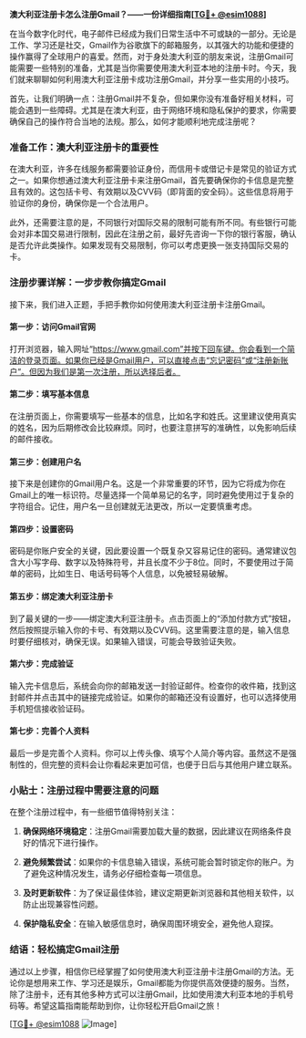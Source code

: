 **澳大利亚注册卡怎么注册Gmail？——一份详细指南[[TG💪+ @esim1088](https://t.me/s/esim1088)]**

在当今数字化时代，电子邮件已经成为我们日常生活中不可或缺的一部分。无论是工作、学习还是社交，Gmail作为谷歌旗下的邮箱服务，以其强大的功能和便捷的操作赢得了全球用户的喜爱。然而，对于身处澳大利亚的朋友来说，注册Gmail可能需要一些特别的准备，尤其是当你需要使用澳大利亚本地的注册卡时。今天，我们就来聊聊如何利用澳大利亚注册卡成功注册Gmail，并分享一些实用的小技巧。

首先，让我们明确一点：注册Gmail并不复杂，但如果你没有准备好相关材料，可能会遇到一些障碍。尤其是在澳大利亚，由于网络环境和隐私保护的要求，你需要确保自己的操作符合当地的法规。那么，如何才能顺利地完成注册呢？

### **准备工作：澳大利亚注册卡的重要性**

在澳大利亚，许多在线服务都需要验证身份，而信用卡或借记卡是常见的验证方式之一。如果你想通过澳大利亚注册卡来注册Gmail，首先要确保你的卡信息是完整且有效的。这包括卡号、有效期以及CVV码（即背面的安全码）。这些信息将用于验证你的身份，确保你是一个合法用户。

此外，还需要注意的是，不同银行对国际交易的限制可能有所不同。有些银行可能会对非本国交易进行限制，因此在注册之前，最好先咨询一下你的银行客服，确认是否允许此类操作。如果发现有交易限制，你可以考虑更换一张支持国际交易的卡。

### **注册步骤详解：一步步教你搞定Gmail**

接下来，我们进入正题，手把手教你如何使用澳大利亚注册卡注册Gmail。

#### **第一步：访问Gmail官网**
打开浏览器，输入网址“https://www.gmail.com”并按下回车键。你会看到一个简洁的登录页面。如果你已经是Gmail用户，可以直接点击“忘记密码”或“注册新账户”。但因为我们是第一次注册，所以选择后者。

#### **第二步：填写基本信息**
在注册页面上，你需要填写一些基本的信息，比如名字和姓氏。这里建议使用真实的姓名，因为后期修改会比较麻烦。同时，也要注意拼写的准确性，以免影响后续的邮件接收。

#### **第三步：创建用户名**
接下来是创建你的Gmail用户名。这是一个非常重要的环节，因为它将成为你在Gmail上的唯一标识符。尽量选择一个简单易记的名字，同时避免使用过于复杂的字符组合。记住，用户名一旦创建就无法更改，所以一定要慎重考虑。

#### **第四步：设置密码**
密码是你账户安全的关键，因此要设置一个既复杂又容易记住的密码。通常建议包含大小写字母、数字以及特殊符号，并且长度不少于8位。同时，不要使用过于简单的密码，比如生日、电话号码等个人信息，以免被轻易破解。

#### **第五步：绑定澳大利亚注册卡**
到了最关键的一步——绑定澳大利亚注册卡。点击页面上的“添加付款方式”按钮，然后按照提示输入你的卡号、有效期以及CVV码。这里需要注意的是，输入信息时要仔细核对，确保无误。如果输入错误，可能会导致验证失败。

#### **第六步：完成验证**
输入完卡信息后，系统会向你的邮箱发送一封验证邮件。检查你的收件箱，找到这封邮件并点击其中的链接完成验证。如果你的邮箱还没有设置好，也可以选择使用手机短信接收验证码。

#### **第七步：完善个人资料**
最后一步是完善个人资料。你可以上传头像、填写个人简介等内容。虽然这不是强制性的，但完整的资料会让你看起来更加可信，也便于日后与其他用户建立联系。

### **小贴士：注册过程中需要注意的问题**

在整个注册过程中，有一些细节值得特别关注：

1. **确保网络环境稳定**：注册Gmail需要加载大量的数据，因此建议在网络条件良好的情况下进行操作。
   
2. **避免频繁尝试**：如果你的卡信息输入错误，系统可能会暂时锁定你的账户。为了避免这种情况发生，请务必仔细检查每一项信息。

3. **及时更新软件**：为了保证最佳体验，建议定期更新浏览器和其他相关软件，以防止出现兼容性问题。

4. **保护隐私安全**：在输入敏感信息时，确保周围环境安全，避免他人窥探。

### **结语：轻松搞定Gmail注册**

通过以上步骤，相信你已经掌握了如何使用澳大利亚注册卡注册Gmail的方法。无论你是想用来工作、学习还是娱乐，Gmail都能为你提供高效便捷的服务。当然，除了注册卡，还有其他多种方式可以注册Gmail，比如使用澳大利亚本地的手机号码等。希望这篇指南能帮助到你，让你轻松开启Gmail之旅！

[[TG💪+ @esim1088](https://t.me/s/esim1088) ![Image](https://i.postimg.cc/4NQfJmqS/Snipaste-2025-05-13-00-14-12.png)]